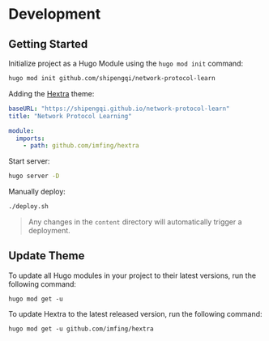 # Development

## Getting Started

Initialize project as a Hugo Module using the `hugo mod init` command:

```sh
hugo mod init github.com/shipengqi/network-protocol-learn
```

Adding the [Hextra](https://github.com/imfing/hextra) theme:

```yaml
baseURL: "https://shipengqi.github.io/network-protocol-learn"
title: "Network Protocol Learning"

module:
  imports:
    - path: github.com/imfing/hextra
```

Start server:

```sh
hugo server -D
```

Manually deploy:

```sh
./deploy.sh
```

> Any changes in the `content` directory will automatically trigger a deployment.

## Update Theme

To update all Hugo modules in your project to their latest versions, run the following command:

```
hugo mod get -u
```

To update Hextra to the latest released version, run the following command:

```
hugo mod get -u github.com/imfing/hextra
```